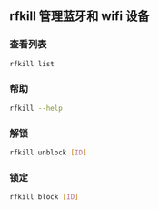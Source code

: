 ## rfkill 管理蓝牙和 wifi 设备
### 查看列表
```bash
rfkill list
```
### 帮助
```bash
rfkill --help
```
### 解锁
```bash
rfkill unblock [ID]
```
### 锁定
```bash
rfkill block [ID]
```